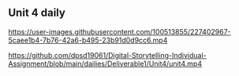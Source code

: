 ## Unit 4 daily


https://user-images.githubusercontent.com/100513855/227402967-5caee1b4-7b76-42a6-b495-23b91d0d9cc6.mp4

https://github.com/dpsd19061/Digital-Storytelling-Individual-Assignment/blob/main/dailies/Deliverable1/Unit4/unit4.mp4

